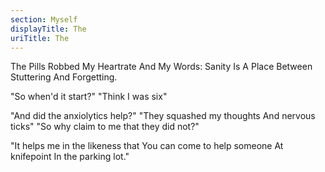 ```yaml
---
section: Myself
displayTitle: The
uriTitle: The
---
```


The Pills Robbed My Heartrate And My Words:
Sanity Is A Place Between Stuttering And Forgetting.

"So when'd it start?"
"Think I was six"

"And did the anxiolytics help?"
"They squashed my thoughts
And nervous ticks"
"So why claim to me that they did not?"

"It helps me in the likeness that
You can come to help someone
At knifepoint
In the parking lot."